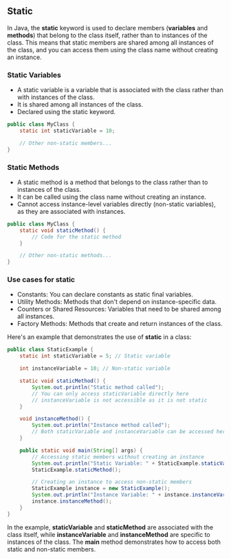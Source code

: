 ## Static
 In Java, the **static** keyword is used to declare members (**variables** and **methods**) that belong to the class itself, rather than to instances of the class. This means that static members are shared among all instances of the class, and you can access them using the class name without creating an instance.

### Static Variables
- A static variable is a variable that is associated with the class rather than with instances of the class.
- It is shared among all instances of the class.
- Declared using the static keyword.
```java
public class MyClass {
    static int staticVariable = 10;

    // Other non-static members...
}
```

### Static Methods
- A static method is a method that belongs to the class rather than to instances of the class.
- It can be called using the class name without creating an instance.
- Cannot access instance-level variables directly (non-static variables), as they are associated with instances.
```java
public class MyClass {
    static void staticMethod() {
        // Code for the static method
    }

    // Other non-static methods...
}
```

### Use cases for static
- Constants: You can declare constants as static final variables.
- Utility Methods: Methods that don't depend on instance-specific data.
- Counters or Shared Resources: Variables that need to be shared among all instances.
- Factory Methods: Methods that create and return instances of the class.

Here's an example that demonstrates the use of **static** in a class:

```java
public class StaticExample {
    static int staticVariable = 5; // Static variable

    int instanceVariable = 10; // Non-static variable

    static void staticMethod() {
        System.out.println("Static method called");
        // You can only access staticVariable directly here
        // instanceVariable is not accessible as it is not static
    }

    void instanceMethod() {
        System.out.println("Instance method called");
        // Both staticVariable and instanceVariable can be accessed here
    }

    public static void main(String[] args) {
        // Accessing static members without creating an instance
        System.out.println("Static Variable: " + StaticExample.staticVariable);
        StaticExample.staticMethod();

        // Creating an instance to access non-static members
        StaticExample instance = new StaticExample();
        System.out.println("Instance Variable: " + instance.instanceVariable);
        instance.instanceMethod();
    }
}
```
In the example, **staticVariable** and **staticMethod** are associated with the class itself, while **instanceVariable** and **instanceMethod** are specific to instances of the class. The **main** method demonstrates how to access both static and non-static members.
